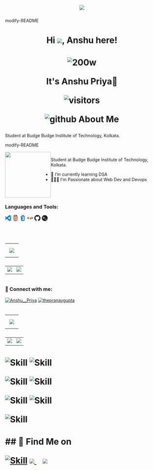 <h1 align="center">
  <img src="https://readme-typing-svg.herokuapp.com/?lines=Hello,+There!🙏;Welcome🙇‍♀️+to+my+profile&center=true&size=30"></h1>
 modify-README
<h1 align ="center">Hi <img src="https://github.com/TheDudeThatCode/TheDudeThatCode/blob/master/Assets/Hi.gif" width="29px">, Anshu here!</h1>
  
  <h1 align="center">

![200w](https://user-images.githubusercontent.com/75877192/130783582-213832f9-c2cc-4d7e-81b5-6902e4ae50f9.gif)
  
 <p aling="center">
    It's Anshu Priya🌸
  </p>
  
 ![visitors](https://visitor-badge.glitch.me/badge?page_id=1anshu-56)
  
  <p align="center"> <img height="50" width="50" alt="github" src="https://cdn.jsdelivr.net/npm/simple-icons@v3/icons/github.svg" /> About Me </p></h1>
  

Student at Budge Budge Institute of Technology, Kolkata.



 modify-README



<img align="left" width="150" height="150" src="https://github.com/M0nica/M0nica/blob/main/octomonica/m0nica-octocat-rotating.gif?raw=true"></a>
<br/>
Student at Budge Budge Institute of Technology, Kolkata.

- 🌱 I’m currently learning DSA
- 👨🏽‍💻 I'm Passionate about Web Dev and Devops

<br/>



<br/>


### Languages and Tools:

<code><img height="20" src="https://raw.githubusercontent.com/github/explore/80688e429a7d4ef2fca1e82350fe8e3517d3494d/topics/visual-studio-code/visual-studio-code.png"></code>
<code><img height="20" src="https://raw.githubusercontent.com/github/explore/80688e429a7d4ef2fca1e82350fe8e3517d3494d/topics/html/html.png"></code>
<code><img height="20" src="https://raw.githubusercontent.com/github/explore/80688e429a7d4ef2fca1e82350fe8e3517d3494d/topics/css/css.png"></code>
<code><img height="20" src="https://raw.githubusercontent.com/github/explore/80688e429a7d4ef2fca1e82350fe8e3517d3494d/topics/git/git.png"></code>
<code><img height="20" src="https://raw.githubusercontent.com/github/explore/78df643247d429f6cc873026c0622819ad797942/topics/github/github.png"></code>
<code><img height="20" src="https://raw.githubusercontent.com/github/explore/80688e429a7d4ef2fca1e82350fe8e3517d3494d/topics/terminal/terminal.png"></code>  

<br />
<h1> 
  <table>
    <tr>
      <td align="center">
        <img width="100%" src="https://activity-graph.herokuapp.com/graph?username=1anshu-56&show_icons=true&count_private=true&theme=rogue&area=true&hide_border=true" />
    </tr>
  </table></h1>
    <table>
    <tr>
      <td align="left">
        <img width="500" src="https://github-readme-stats-plum-eta.vercel.app/api?username=1anshu-56&show_icons=true&theme=tokyonight" />
      </td>
    </td>
  <td align="right">
      <img width="500%" src="https://github-readme-streak-stats.herokuapp.com/?user=1anshu-56&show_icons=true&theme=tokyonight" />
</td>
  </tr>
  </table>
  
  <h1>

  ### 👀 Connect with me:
  
  <a href="https://twitter.com/Anshu__Priya" target="blank"><img align="center" src="https://raw.githubusercontent.com/rahuldkjain/github-profile-readme-generator/master/src/images/icons/Social/twitter.svg" alt="Anshu__Priya" height="30" width="40" /></a>
<a href="https://www.linkedin.com/in/anshu-p-9a0674200/" target="blank"><img align="center" src="https://raw.githubusercontent.com/rahuldkjain/github-profile-readme-generator/master/src/images/icons/Social/linked-in-alt.svg" alt="thepranaygupta" height="30" width="40" /></a>



  
<!--
**Anshu-Priya** is a ✨ _special_ ✨ repository appears on your GitHub profile.
-->

  <h1> 
  <table>
    <tr>
      <td align="center">
        <img width="100%" src="https://activity-graph.herokuapp.com/graph?username=1anshu-56&show_icons=true&count_private=true&theme=rogue&area=true&hide_border=true" />
    </tr>
  </table></h1>
    <table>
    <tr>
      <td align="left">
        <img width="500" src="https://github-readme-stats-plum-eta.vercel.app/api?username=1anshu-56&show_icons=true&theme=tokyonight" />
      </td>
    </td>
  <td align="right">
      <img width="500%" src="https://github-readme-streak-stats.herokuapp.com/?user=1anshu-56&show_icons=true&theme=tokyonight" />
</td>
  </tr>
  </table>
  
  <h1>

![Skill](https://img.shields.io/badge/HTML5-E34F26?style=for-the-badge&logo=html5&logoColor=white)
![Skill](https://img.shields.io/badge/CSS3-1572B6?style=for-the-badge&logo=css3&logoColor=white)

![Skill](https://img.shields.io/badge/Java-ED8B00?style=for-the-badge&logo=java&logoColor=white)
![Skill](https://img.shields.io/badge/Google_Cloud-4285F4?style=for-the-badge&logo=google-cloud&logoColor=white)

![Skill](https://img.shields.io/badge/firebase-ffca28?style=for-the-badge&logo=firebase&logoColor=white)
![Skill](https://img.shields.io/badge/Git-F05032?style=for-the-badge&logo=git&logoColor=white)

![Skill](https://img.shields.io/badge/Visual_Studio_Code-0078D4?style=for-the-badge&logo=visual%20studio%20code&logoColor=white)
  
  </h1>

<h1>
## 👀 Find Me on 

[![Skill](https://img.shields.io/badge/GitHub-100000?style=for-the-badge&logo=github&logoColor=white)](https://github.com/1anshu-56)
<a href="https://twitter.com/Anshu__Priya">
    <img width="30px" src="https://www.vectorlogo.zone/logos/twitter/twitter-official.svg" />
  </a>&ensp;
  <a href="https://www.linkedin.com/in/anshu-p-9a0674200/">
    <img width="30px" src="https://www.vectorlogo.zone/logos/linkedin/linkedin-icon.svg" />
  </a></h1>

<!-- [<img align="left" alt="anshupriya | Twitter" width="21px" src="https://cdn.jsdelivr.net/npm/simple-icons@v3/icons/twitter.svg" />][twitter] -->
<!-- [<img align="left" alt="anshupriya | LinkedIn" width="21px" src="https://cdn.jsdelivr.net/npm/simple-icons@v3/icons/linkedin.svg" />][linkedin] -->

<!-- references -->

[twitter]: https://twitter.com/Anshu__Priya
<!-- [instagram]: https://instagram.com/souvikrajsingh -->
<!-- [quora]: https://www.quora.com/profile/Souvik-Raj-Singh -->
[linkedin]: https://www.linkedin.com/in/anshu-p-9a0674200/

